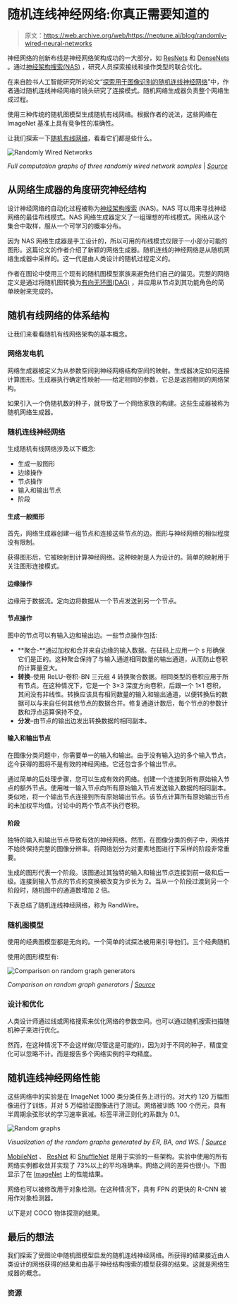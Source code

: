 # 随机连线神经网络:你真正需要知道的

> 原文：<https://web.archive.org/web/https://neptune.ai/blog/randomly-wired-neural-networks>

神经网络的创新布线是神经网络架构成功的一大部分，如 [ResNets](https://web.archive.org/web/20221206131522/https://arxiv.org/abs/1512.03385) 和 [DenseNets](https://web.archive.org/web/20221206131522/https://arxiv.org/abs/1608.06993) 。通过[神经架构搜索(NAS)](https://web.archive.org/web/20221206131522/https://arxiv.org/abs/2005.11074) ，研究人员探索接线和操作类型的联合优化。

在来自脸书人工智能研究所的论文“[探索用于图像识别的随机连线神经网络](https://web.archive.org/web/20221206131522/https://arxiv.org/pdf/1904.01569.pdf)”中，作者通过随机连线神经网络的镜头研究了连接模式。随机网络生成器负责整个网络生成过程。

使用三种传统的随机图模型生成随机有线网络。根据作者的说法，这些网络在 ImageNet 基准上具有竞争性的准确性。

让我们探索一下[随机有线网络](https://web.archive.org/web/20221206131522/https://arxiv.org/abs/1904.01569)，看看它们都是些什么。

![Randomly Wired Networks](img/2875a0de927bacce8f072879467819b1.png)

*Full computation graphs of three randomly wired network samples* | *[Source](https://web.archive.org/web/20221206131522/https://arxiv.org/pdf/1904.01569.pdf)*

## 从网络生成器的角度研究神经结构

设计神经网络的自动化过程被称为[神经架构搜索](https://web.archive.org/web/20221206131522/https://heartbeat.fritz.ai/research-guide-for-neural-architecture-search-b250c5b1b2e5) (NAS)。NAS 可以用来寻找神经网络的最佳布线模式。NAS 网络生成器定义了一组理想的布线模式。网络从这个集合中取样，服从一个可学习的概率分布。

因为 NAS 网络生成器是手工设计的，所以可用的布线模式仅限于一小部分可能的图形。这篇论文的作者介绍了新颖的网络生成器。随机连线的神经网络是从随机网络生成器中采样的。这一代是由人类设计的随机过程定义的。

作者在图论中使用三个现有的随机图模型家族来避免他们自己的偏见。完整的网络定义是通过将随机图转换为[有向无环图(DAG)](https://web.archive.org/web/20221206131522/https://en.wikipedia.org/wiki/Directed_acyclic_graph) ，并应用从节点到其功能角色的简单映射来完成的。

## 随机有线网络的体系结构

让我们来看看随机有线网络架构的基本概念。

### 网络发电机

网络生成器被定义为从参数空间到神经网络结构空间的映射。生成器决定如何连接计算图形。生成器执行确定性映射——给定相同的参数，它总是返回相同的网络架构。

如果引入一个伪随机数的种子，就导致了一个网络家族的构建。这些生成器被称为随机网络生成器。

### 随机连线神经网络

生成随机有线网络涉及以下概念:

*   生成一般图形
*   边缘操作
*   节点操作
*   输入和输出节点
*   阶段

#### 生成一般图形

首先，网络生成器创建一组节点和连接这些节点的边。图形与神经网络的相似程度没有限制。

获得图形后，它被映射到计算神经网络。这种映射是人为设计的。简单的映射用于关注图形连接模式。

#### 边缘操作

边缘用于数据流。定向边将数据从一个节点发送到另一个节点。

#### 节点操作

图中的节点可以有输入边和输出边。一些节点操作包括:

*   **聚合-**通过加权和合并来自边缘的输入数据。在砝码上应用一个 s 形确保它们是正的。这种聚合保持了与输入通道相同数量的输出通道，从而防止卷积的计算量变大。
*   **转换**–使用 ReLU-卷积-BN 三元组 4 转换聚合数据。相同类型的卷积应用于所有节点。在这种情况下，它是一个 3×3 深度方向卷积，后跟一个 1×1 卷积，其间没有非线性。转换应该具有相同数量的输入和输出通道，以便转换后的数据可以与来自任何其他节点的数据合并。修复通道计数后，每个节点的参数计数和浮点运算保持不变。
*   **分发**–由节点的输出边发出转换数据的相同副本。

#### 输入和输出节点

在图像分类问题中，你需要单一的输入和输出。由于没有输入边的多个输入节点，迄今获得的图将不是有效的神经网络。它还包含多个输出节点。

通过简单的后处理步骤，您可以生成有效的网络。创建一个连接到所有原始输入节点的额外节点。使用唯一输入节点向所有原始输入节点发送输入数据的相同副本。类似地，将一个输出节点连接到所有原始输出节点。该节点计算所有原始输出节点的未加权平均值。讨论中的两个节点不执行卷积。

#### 阶段

独特的输入和输出节点导致有效的神经网络。然而，在图像分类的例子中，网络并不始终保持完整的图像分辨率。将网络划分为对要素地图进行下采样的阶段非常重要。

生成的图形代表一个阶段。该图通过其独特的输入和输出节点连接到前一级和后一级。连接到输入节点的节点的变换被改变为步长为 2。当从一个阶段过渡到另一个阶段时，随机图中的通道数增加 2 倍。

下表总结了随机连线神经网络，称为 RandWire。

### 随机图模型

使用的经典图模型都是无向的。一个简单的试探法被用来引导他们。三个经典随机

使用的图形模型有:

![Comparison on random graph generators](img/f7186215b1393d8b6c494e2510e8395a.png)

*Comparison on random graph generators | [Source](https://web.archive.org/web/20221206131522/https://arxiv.org/pdf/1904.01569.pdf)*

### 设计和优化

人类设计师通过线或网格搜索来优化网络的参数空间。也可以通过随机搜索扫描随机种子来进行优化。

然而，在这种情况下不会这样做(尽管这是可能的)，因为对于不同的种子，精度变化可以忽略不计。而是报告多个网络实例的平均精度。

## 随机连线神经网络性能

这些网络中的实验是在 ImageNet 1000 类分类任务上进行的。对大约 120 万幅图像进行了训练，并对 5 万幅验证图像进行了测试。网络被训练 100 个历元，具有半周期余弦形状的学习速率衰减。标签平滑正则化的系数为 0.1。

![Random graphs](img/7e9f777bfa4f3ff21d581d0279a4bde3.png)

*Visualization of the random graphs generated by ER, BA, and WS. | [Source](https://web.archive.org/web/20221206131522/https://arxiv.org/pdf/1904.01569.pdf)*

[MobileNet](https://web.archive.org/web/20221206131522/https://arxiv.org/abs/1704.04861) 、 [ResNet](https://web.archive.org/web/20221206131522/https://arxiv.org/abs/1512.03385) 和 [ShuffleNet](https://web.archive.org/web/20221206131522/https://arxiv.org/abs/1707.01083) 是用于实验的一些架构。实验中使用的所有网络实例都收敛并实现了 73%以上的平均准确率。网络之间的差异也很小。下图显示了在 [ImageNet](https://web.archive.org/web/20221206131522/http://image-net.org/download) 上的性能结果。

网络也可以被修改用于对象检测。在这种情况下，具有 FPN 的更快的 R-CNN 被用作对象检测器。

以下是对 COCO 物体探测的结果。

## 最后的想法

我们探索了受图论中随机图模型启发的随机连线神经网络。所获得的结果接近由人类设计的网络获得的结果和由基于神经结构搜索的模型获得的结果。这就是网络生成器的概念。

### 资源